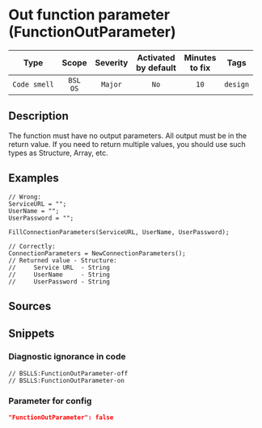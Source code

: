 # Out function parameter (FunctionOutParameter)

|     Type     |        Scope        | Severity |    Activated<br>by default    |    Minutes<br>to fix    |   Tags   |
|:------------:|:-------------------:|:--------:|:-----------------------------:|:-----------------------:|:--------:|
| `Code smell` |    `BSL`<br>`OS`    | `Major`  |             `No`              |          `10`           | `design` |

<!-- Блоки выше заполняются автоматически, не трогать -->
## Description
<!-- Описание диагностики заполняется вручную. Необходимо понятным языком описать смысл и схему работу -->

The function must have no output parameters. All output must be in the return value. If you need to return multiple values, you should use such types as Structure, Array, etc.

## Examples
<!-- В данном разделе приводятся примеры, на которые диагностика срабатывает, а также можно привести пример, как можно исправить ситуацию -->

```bsl
// Wrong:
ServiceURL = "";
UserName = "";
UserPassword = "";

FillConnectionParameters(ServiceURL, UserName, UserPassword);

// Correctly:
ConnectionParameters = NewConnectionParameters();
// Returned value - Structure:
//     Service URL  - String
//     UserName     - String
//     UserPassword - String
```

## Sources
<!-- Необходимо указывать ссылки на все источники, из которых почерпнута информация для создания диагностики -->
<!-- Примеры источников

* Источник: [Стандарт: Тексты модулей](https://its.1c.ru/db/v8std#content:456:hdoc)
* Полезная информация: [Отказ от использования модальных окон](https://its.1c.ru/db/metod8dev#content:5272:hdoc)
* Источник: [Cognitive complexity, ver. 1.4](https://www.sonarsource.com/docs/CognitiveComplexity.pdf) -->

## Snippets

<!-- Блоки ниже заполняются автоматически, не трогать -->
### Diagnostic ignorance in code

```bsl
// BSLLS:FunctionOutParameter-off
// BSLLS:FunctionOutParameter-on
```

### Parameter for config

```json
"FunctionOutParameter": false
```
